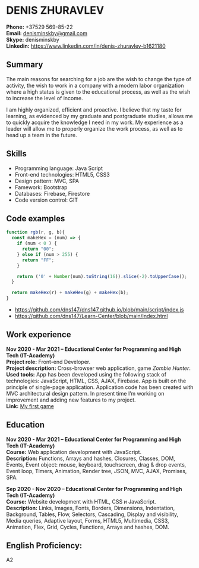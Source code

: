 # DENIS ZHURAVLEV  
**Phone:** +37529 569-85-22  
**Email:** <denisminskby@gmail.com>  
**Skype:** denisminskby  
**Linkedin:** <https://www.linkedin.com/in/denis-zhuravlev-b1621180>  
## Summary  
The main reasons for searching for a job are the wish to change the type of activity, the wish to work in a company with a modern labor organization where a high status is given to the educational process, as well as the wish to increase the level of income.  

I am highly organized, efficient and proactive. I believe that my taste for learning, as evidenced by my graduate and postgraduate studies, allows me to quickly acquire the knowledge I need in my work. My experience as a leader will allow me to properly organize the work process, as well as to head up a team in the future. 
## Skills  
* Programming language: Java Script
* Front-end technologies: HTML5, CSS3
* Design pattern: MVC, SPA
* Famework: Bootstrap
* Databases: Firebase, Firestore
* Code version control: GIT
  
## Code examples
```javascript
function rgb(r, g, b){
  const makeHex = (num) => {
    if (num < 0 ) {
      return "00"; 
    } else if (num > 255) {
      return "FF";
    }

    return ('0' + Number(num).toString(16)).slice(-2).toUpperCase();
  }

  return makeHex(r) + makeHex(g) + makeHex(b);
}
```
* <https://github.com/dns147/dns147.github.io/blob/main/script/index.js>  
* <https://github.com/dns147/Learn-Center/blob/main/index.html>

## Work experience  
**Nov 2020 - Mar 2021 – Educational Center for Programming and High Tech (IT-Academy)**  
**Project role:** Front-end Developer.  
**Project description:** Cross-browser web application, game *Zombie Hunter*.  
**Used tools:** App has been developed using the following stack of technologies: JavaScript, HTML, CSS, AJAX, Firebase. App is built on the principle of single-page application. Application code has been created with MVC architectural design pattern. In present time I’m working on improvement and adding new features to my project.  
**Link:** [My first game](https://dns147.github.io/)  
## Education  
**Nov 2020 - Mar 2021 – Educational Center for Programming and High Tech (IT-Academy)**  
**Course:** Web application development with JavaScript.  
**Description:** Functions, Arrays and hashes, Closures, Classes, DOM, Events, Event object: mouse, keyboard, touchscreen, drag & drop events, Event loop, Timers, Animation, Render tree, JSON, MVC, AJAX, Promises, SPA.  

**Sep 2020 - Nov 2020 – Educational Center for Programming and High Tech (IT-Academy)**  
**Course:** Website development with HTML, CSS и JavaScript.  
**Description:** Links, Images, Fonts, Borders, Dimensions, Indentation, Background, Tables, Flow, Selectors, Cascading, Display and visibility, Media queries, Adaptive layout, Forms, HTML5, Multimedia, CSS3, Animation, Flex, Grid, Cycles, Functions, Arrays and hashes, DOM.  
  
## English Proficiency:  
A2
